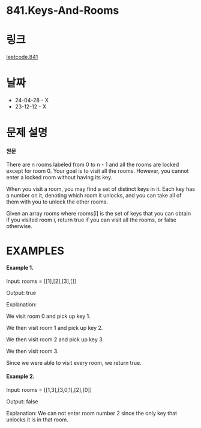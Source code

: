 # 841.Keys-And-Rooms

# 링크
[leetcode.841](https://leetcode.com/problems/keys-and-rooms/?envType=study-plan-v2&envId=leetcode-75)

# 날짜
* 24-04-28 - X
* 23-12-12 - X

# 문제 설명
#### 원문


There are n rooms labeled from 0 to n - 1 and all the rooms are locked except for room 0. Your goal is to visit all the rooms. However, you cannot enter a locked room without having its key.


When you visit a room, you may find a set of distinct keys in it. Each key has a number on it, denoting which room it unlocks, and you can take all of them with you to unlock the other rooms.


Given an array rooms where rooms[i] is the set of keys that you can obtain if you visited room i, return true if you can visit all the rooms, or false otherwise.


# EXAMPLES
#### Example 1.


Input: rooms = [[1],[2],[3],[]]


Output: true


Explanation: 


We visit room 0 and pick up key 1.


We then visit room 1 and pick up key 2.


We then visit room 2 and pick up key 3.


We then visit room 3.


Since we were able to visit every room, we return true.


#### Example 2.


Input: rooms = [[1,3],[3,0,1],[2],[0]]


Output: false


Explanation: We can not enter room number 2 since the only key that unlocks it is in that room.